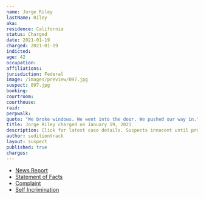 ```yaml
---
name: Jorge Riley
lastName: Riley
aka:
residence: California
status: Charged
date: 2021-01-19
charged: 2021-01-19
indicted:
age: 42
occupation:
affiliations:
jurisdiction: Federal
image: /images/preview/097.jpg
suspect: 097.jpg
booking:
courtroom:
courthouse:
raid:
perpwalk:
quote: "We broke windows. We went into the door. We pushed our way in."
title: Jorge Riley charged on January 19, 2021
description: Click for latest case details. Suspects innocent until proven guilty.
author: seditiontrack
layout: suspect
published: true
charges:
---
```

- [News Report](https://nypost.com/2021/01/19/gop-activist-jorge-riley-arrested-in-capitol-hill-attack/)
- [Statement of Facts](https://www.justice.gov/opa/page/file/1357041/download)
- [Complaint](https://www.justice.gov/opa/page/file/1357046/download)
- [Self Incrimination](https://twitter.com/indianz/status/1350168282519777283)
